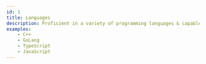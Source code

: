 ```yaml
---
id: 1
title: Languages
description: Proficient in a variety of programming languages & capable of building high quality software.
examples:
    - C++
    - GoLang
    - TypeScript
    - JavaScript
---
```


